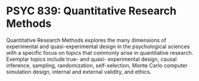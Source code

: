 # PSYC 839: Quantitative Research Methods

Quantitative Research Methods explores the many dimensions of experimental and quasi-experimental design in the psychological sciences with a specific focus on topics that commonly arise in quantitative research. Exemplar topics include true- and quasi- experimental design, causal inference, sampling, randomization, self-selection, Monte Carlo computer simulation design, internal and external validity, and ethics.